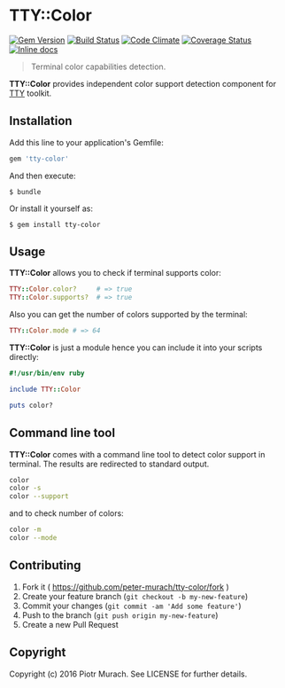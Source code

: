 # TTY::Color
[![Gem Version](https://badge.fury.io/rb/tty-color.svg)][gem]
[![Build Status](https://secure.travis-ci.org/peter-murach/tty-color.svg?branch=master)][travis]
[![Code Climate](https://codeclimate.com/github/peter-murach/tty-color/badges/gpa.svg)][codeclimate]
[![Coverage Status](https://coveralls.io/repos/peter-murach/tty-color/badge.svg)][coverage]
[![Inline docs](http://inch-ci.org/github/peter-murach/tty-color.svg?branch=master)][inchpages]

[gem]: http://badge.fury.io/rb/tty-color
[travis]: http://travis-ci.org/peter-murach/tty-color
[codeclimate]: https://codeclimate.com/github/peter-murach/tty-color
[coverage]: https://coveralls.io/r/peter-murach/tty-color
[inchpages]: http://inch-ci.org/github/peter-murach/tty-color

> Terminal color capabilities detection.

**TTY::Color** provides independent color support detection component for [TTY](https://github.com/peter-murach/tty) toolkit.

## Installation

Add this line to your application's Gemfile:

```ruby
gem 'tty-color'
```

And then execute:

    $ bundle

Or install it yourself as:

    $ gem install tty-color

## Usage

**TTY::Color** allows you to check if terminal supports color:

```ruby
TTY::Color.color?     # => true
TTY::Color.supports?  # => true
```

Also you can get the number of colors supported by the terminal:

```ruby
TTY::Color.mode # => 64
```

**TTY::Color** is just a module hence you can include it into your scripts directly:

```ruby
#!/usr/bin/env ruby

include TTY::Color

puts color?
```

## Command line tool

**TTY::Color** comes with a command line tool to detect color support in terminal. The results are redirected to standard output.

```bash
color
color -s
color --support
```

and to check number of colors:

```bash
color -m
color --mode
```

## Contributing

1. Fork it ( https://github.com/peter-murach/tty-color/fork )
2. Create your feature branch (`git checkout -b my-new-feature`)
3. Commit your changes (`git commit -am 'Add some feature'`)
4. Push to the branch (`git push origin my-new-feature`)
5. Create a new Pull Request

## Copyright

Copyright (c) 2016 Piotr Murach. See LICENSE for further details.
